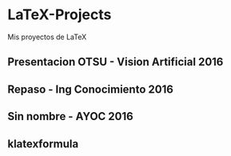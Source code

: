 # LaTeX-Projects
Mis proyectos de LaTeX

## Presentacion OTSU - Vision Artificial 2016
## Repaso - Ing Conocimiento 2016
## Sin nombre - AYOC 2016
## klatexformula
